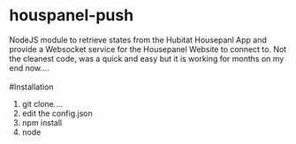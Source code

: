 # houspanel-push
NodeJS module to retrieve states from the Hubitat Housepanl App and provide a Websocket service for the Housepanel Website to connect to. Not the cleanest code, was a quick and easy but it is working for months on my end now....<br/>
<br/>
#Installation
1. git clone....
2. edit the config.json
3. npm install
4. node 

